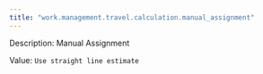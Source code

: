 ```yaml
---
title: "work.management.travel.calculation.manual_assignment"
---
```


Description: Manual Assignment

Value: `Use straight line estimate`